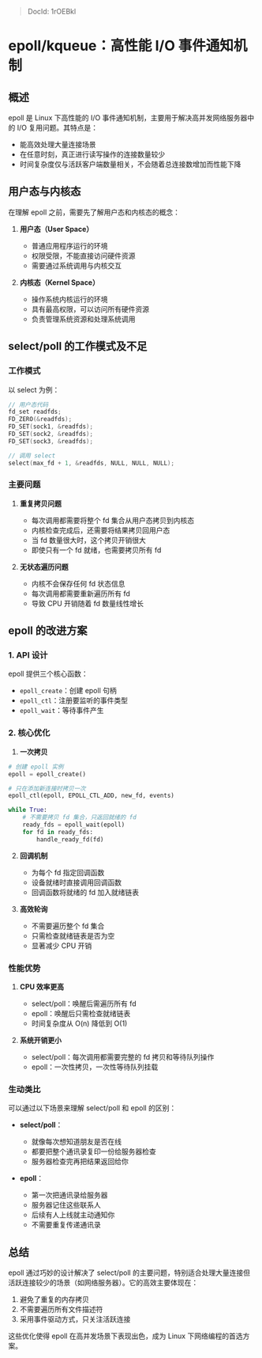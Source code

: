 > DocId: 1rOEBkl

# epoll/kqueue：高性能 I/O 事件通知机制

## 概述

epoll 是 Linux 下高性能的 I/O 事件通知机制，主要用于解决高并发网络服务器中的 I/O 复用问题。其特点是：

- 能高效处理大量连接场景
- 在任意时刻，真正进行读写操作的连接数量较少
- 时间复杂度仅与活跃客户端数量相关，不会随着总连接数增加而性能下降

## 用户态与内核态

在理解 epoll 之前，需要先了解用户态和内核态的概念：

1. **用户态（User Space）**

   - 普通应用程序运行的环境
   - 权限受限，不能直接访问硬件资源
   - 需要通过系统调用与内核交互

2. **内核态（Kernel Space）**
   - 操作系统内核运行的环境
   - 具有最高权限，可以访问所有硬件资源
   - 负责管理系统资源和处理系统调用

## select/poll 的工作模式及不足

### 工作模式

以 select 为例：

```c
// 用户态代码
fd_set readfds;
FD_ZERO(&readfds);
FD_SET(sock1, &readfds);
FD_SET(sock2, &readfds);
FD_SET(sock3, &readfds);

// 调用 select
select(max_fd + 1, &readfds, NULL, NULL, NULL);
```

### 主要问题

1. **重复拷贝问题**

   - 每次调用都需要将整个 fd 集合从用户态拷贝到内核态
   - 内核检查完成后，还需要将结果拷贝回用户态
   - 当 fd 数量很大时，这个拷贝开销很大
   - 即使只有一个 fd 就绪，也需要拷贝所有 fd

2. **无状态遍历问题**
   - 内核不会保存任何 fd 状态信息
   - 每次调用都需要重新遍历所有 fd
   - 导致 CPU 开销随着 fd 数量线性增长

## epoll 的改进方案

### 1. API 设计

epoll 提供三个核心函数：

- `epoll_create`：创建 epoll 句柄
- `epoll_ctl`：注册要监听的事件类型
- `epoll_wait`：等待事件产生

### 2. 核心优化

1. **一次拷贝**

```python
# 创建 epoll 实例
epoll = epoll_create()

# 只在添加新连接时拷贝一次
epoll_ctl(epoll, EPOLL_CTL_ADD, new_fd, events)

while True:
    # 不需要拷贝 fd 集合，只返回就绪的 fd
    ready_fds = epoll_wait(epoll)
    for fd in ready_fds:
        handle_ready_fd(fd)
```

2. **回调机制**

   - 为每个 fd 指定回调函数
   - 设备就绪时直接调用回调函数
   - 回调函数将就绪的 fd 加入就绪链表

3. **高效轮询**
   - 不需要遍历整个 fd 集合
   - 只需检查就绪链表是否为空
   - 显著减少 CPU 开销

### 性能优势

1. **CPU 效率更高**

   - select/poll：唤醒后需遍历所有 fd
   - epoll：唤醒后只需检查就绪链表
   - 时间复杂度从 O(n) 降低到 O(1)

2. **系统开销更小**
   - select/poll：每次调用都需要完整的 fd 拷贝和等待队列操作
   - epoll：一次性拷贝，一次性等待队列挂载

### 生动类比

可以通过以下场景来理解 select/poll 和 epoll 的区别：

- **select/poll**：

  - 就像每次想知道朋友是否在线
  - 都要把整个通讯录复印一份给服务器检查
  - 服务器检查完再把结果返回给你

- **epoll**：
  - 第一次把通讯录给服务器
  - 服务器记住这些联系人
  - 后续有人上线就主动通知你
  - 不需要重复传递通讯录

## 总结

epoll 通过巧妙的设计解决了 select/poll 的主要问题，特别适合处理大量连接但活跃连接较少的场景（如网络服务器）。它的高效主要体现在：

1. 避免了重复的内存拷贝
2. 不需要遍历所有文件描述符
3. 采用事件驱动方式，只关注活跃连接

这些优化使得 epoll 在高并发场景下表现出色，成为 Linux 下网络编程的首选方案。

